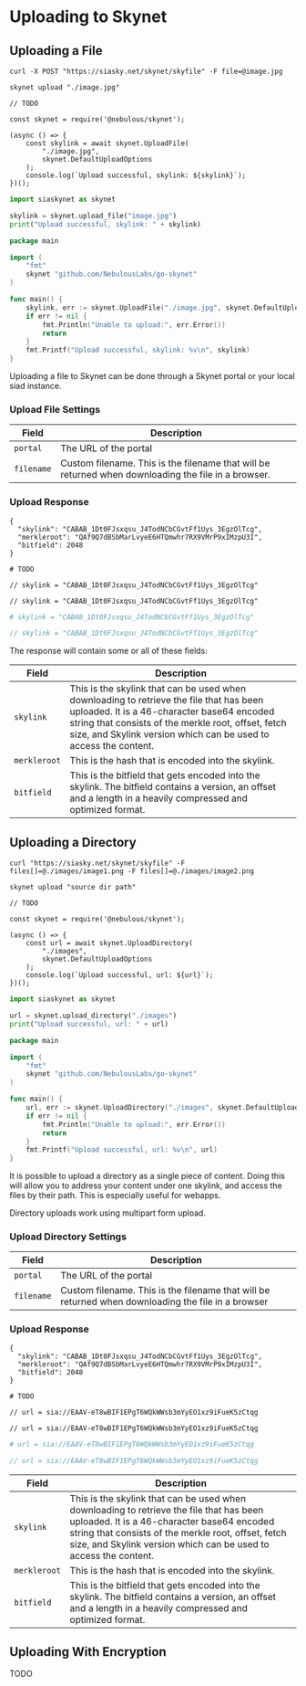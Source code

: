 # Uploading to Skynet

## Uploading a File

```shell--curl
curl -X POST "https://siasky.net/skynet/skyfile" -F file=@image.jpg
```

```shell--cli
skynet upload "./image.jpg"
```

```javascript--browser
// TODO
```

```javascript--node
const skynet = require('@nebulous/skynet');

(async () => {
	const skylink = await skynet.UploadFile(
		"./image.jpg",
		skynet.DefaultUploadOptions
	);
	console.log(`Upload successful, skylink: ${skylink}`);
})();
```

```python
import siaskynet as skynet

skylink = skynet.upload_file("image.jpg")
print("Upload successful, skylink: " + skylink)
```

```go
package main

import (
	"fmt"
	skynet "github.com/NebulousLabs/go-skynet"
)

func main() {
	skylink, err := skynet.UploadFile("./image.jpg", skynet.DefaultUploadOptions)
	if err != nil {
		fmt.Println("Unable to upload:", err.Error())
		return
	}
	fmt.Printf("Upload successful, skylink: %v\n", skylink)
}
```

Uploading a file to Skynet can be done through a Skynet portal or your
local siad instance.

### Upload File Settings

Field      | Description
---------- | -----------
`portal`   | The URL of the portal
`filename` | Custom filename. This is the filename that will be returned when downloading the file in a browser.

### Upload Response

```shell--curl
{
  "skylink": "CABAB_1Dt0FJsxqsu_J4TodNCbCGvtFf1Uys_3EgzOlTcg",
  "merkleroot": "QAf9Q7dBSbMarLvyeE6HTQmwhr7RX9VMrP9xIMzpU3I",
  "bitfield": 2048
}
```

```shell--cli
# TODO
```

```javascript--browser
// skylink = "CABAB_1Dt0FJsxqsu_J4TodNCbCGvtFf1Uys_3EgzOlTcg"
```

```javascript--node
// skylink = "CABAB_1Dt0FJsxqsu_J4TodNCbCGvtFf1Uys_3EgzOlTcg"
```

```python
# skylink = "CABAB_1Dt0FJsxqsu_J4TodNCbCGvtFf1Uys_3EgzOlTcg"
```

```go
// skylink = "CABAB_1Dt0FJsxqsu_J4TodNCbCGvtFf1Uys_3EgzOlTcg"
```

The response will contain some or all of these fields:

Field        | Description
------------ | -----------
`skylink`    | This is the skylink that can be used when downloading to retrieve the file that has been uploaded. It is a 46-character base64 encoded string that consists of the merkle root, offset, fetch size, and Skylink version which can be used to access the content.
`merkleroot` | This is the hash that is encoded into the skylink.
`bitfield`   | This is the bitfield that gets encoded into the skylink. The bitfield contains a version, an offset and a length in a heavily compressed and optimized format.

<!-- ### Public Portal
Uploading can be done through a Skynet portal, or your own Sia node. If a file
is uploaded through a portal, the portal owner is paying to host that file, it
will remaining on the network for as long as that file contract is valid. -->

## Uploading a Directory

```shell--curl
curl "https://siasky.net/skynet/skyfile" -F files[]=@./images/image1.png -F files[]=@./images/image2.png
```

```shell--cli
skynet upload "source dir path"
```

```javascript--browser
// TODO
```

```javascript--node
const skynet = require('@nebulous/skynet');

(async () => {
	const url = await skynet.UploadDirectory(
		"./images",
		skynet.DefaultUploadOptions
	);
	console.log(`Upload successful, url: ${url}`);
})();
```

```python
import siaskynet as skynet

url = skynet.upload_directory("./images")
print("Upload successful, url: " + url)
```

```go
package main

import (
	"fmt"
	skynet "github.com/NebulousLabs/go-skynet"
)

func main() {
	url, err := skynet.UploadDirectory("./images", skynet.DefaultUploadOptions)
	if err != nil {
		fmt.Println("Unable to upload:", err.Error())
		return
	}
	fmt.Printf("Upload successful, url: %v\n", url)
}
```

It is possible to upload a directory as a single piece of content. Doing this
will allow you to address your content under one skylink, and access the files
by their path. This is especially useful for webapps.

Directory uploads work using multipart form upload.

### Upload Directory Settings

Field       | Description
----------- | -----------
`portal`    | The URL of the portal
`filename`  | Custom filename. This is the filename that will be returned when downloading the file in a browser

### Upload Response

```shell--curl
{
  "skylink": "CABAB_1Dt0FJsxqsu_J4TodNCbCGvtFf1Uys_3EgzOlTcg",
  "merkleroot": "QAf9Q7dBSbMarLvyeE6HTQmwhr7RX9VMrP9xIMzpU3I",
  "bitfield": 2048
}
```

```shell--cli
# TODO
```

```javascript--browser
// url = sia://EAAV-eT8wBIF1EPgT6WQkWWsb3mYyEO1xz9iFueK5zCtqg
```

```javascript--node
// url = sia://EAAV-eT8wBIF1EPgT6WQkWWsb3mYyEO1xz9iFueK5zCtqg
```

```python
# url = sia://EAAV-eT8wBIF1EPgT6WQkWWsb3mYyEO1xz9iFueK5zCtqg
```

```go
// url = sia://EAAV-eT8wBIF1EPgT6WQkWWsb3mYyEO1xz9iFueK5zCtqg
```

Field        | Description
------------ | -----------
`skylink`    | This is the skylink that can be used when downloading to retrieve the file that has been uploaded. It is a 46-character base64 encoded string that consists of the merkle root, offset, fetch size, and Skylink version which can be used to access the content.
`merkleroot` | This is the hash that is encoded into the skylink.
`bitfield`   | This is the bitfield that gets encoded into the skylink. The bitfield contains a version, an offset and a length in a heavily compressed and optimized format.

## Uploading With Encryption

TODO

